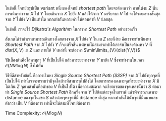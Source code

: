 ในข้อนี้ โจทย์สรุปเป็น variant หนึ่งของโจทย์ *shortest path* โดยจะต้องหาว่า ภายใต้งบ $Z$ นั้น การเดินทางจาก $X$ ไป $Y$ โดยเดินจาก $X$ ไปยัง $V$ แล้วให้จาก $Y$ มารับจาก $V$ ไป จะได้ระยะทางสั้นสุดจาก $Y$ ไปยัง $V$ เป็นเท่าใด หากเท่ากันหลายค่า ให้ตอบค่าที่ $V$ น้อยสุด

ในข้อนี้ เราจะใช้ *Dijkstra's Algorithm* ในการหา *Shortest Path* อย่างรวดเร็ว

สังเกตได้ว่าถ้าเราสามารถเดินทางโดยตรงจาก $X$ ไปยัง $Y$ ในงบ $Z$ เลยก็ง่าย คือเราจะทำเพียงหา *Shortest Path* จาก $X$ ไปยัง $Y$ ก็จะเสร็จสิ้น แต่หากไม่สามารถทำได้เราจำเป็นจะต้องหา $V$ ที่ $dist(X, V) \leq Z$ และ ภายใต้ $V$ เหล่านี้ จะต้องหา $\min\limits_{V}{dist(Y,V)}$

วิธีเบื้องต้นคือไล่หาทุกๆ $V$ ที่เป็นไปได้ แล้วหาระยะทางจาก $Y$ มายัง $V$ ซึ่งจะทำงานในเวลา $\mathcal{O}(NM \log N)$ ซึ่งไม่ทัน

วิธีที่ดีสำหรับข้อนี้ คือการเริ่มหา *Single Source Shortest Path (SSSP)* จาก $X$ ไปยังทุกจุดที่เป็นไปได้ เท่านี้เราจะทราบว่ามีจุดใดบ้างที่สามารถไปถึงได้ โดยการกรองเฉพาะจุดที่ระยะห่างจาก $X$ มีไม่เกิน $Z$ จุดเหล่านั้นคือค่าของ $V$ ที่เป็นไปได้ เพื่อความสะดวก จะเรียกเซตของจุดเหล่านั้นว่า $S$ ต่อมาทำ *Single Source Shortest Path* อีกครั้ง จาก $Y$ ไปยังแต่ละจุดในกราฟ แล้วพิจารณาเฉพาะ distance ของจุดในเซต $S$ แล้วค่อยๆหาจุดที่มี distance ต่ำสุด หากเท่ากันให้นับจุดที่มีหมายเลขต่ำกว่า เป็น $V$ ที่ต้องการ เท่านี้จะได้ตามที่โจทย์ต้องการ

Time Complexity: $\mathcal{O}(M \log N)$

